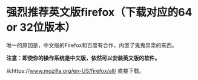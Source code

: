 # 强烈推荐英文版firefox（下载对应的64 or 32位版本）

唯一的原因是，中文版的Firefox和百度有合作，内嵌了鬼鬼祟祟的东西。

**注意：即使你的操作系统是中文版，依然可以安装英文版的软件。**

从https://www.mozilla.org/en-US/firefox/all/ 直接下载。
